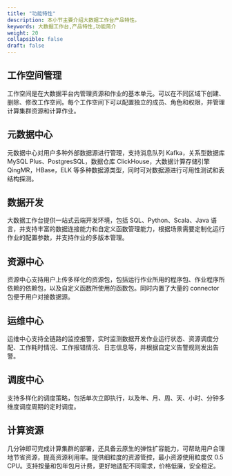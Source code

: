 ```yaml
---
title: "功能特性"
description: 本小节主要介绍大数据工作台产品特性。 
keywords: 大数据工作台,产品特性,功能简介 
weight: 20
collapsible: false
draft: false
---
```


## 工作空间管理

工作空间是在大数据平台内管理资源和作业的基本单元。可以在不同区域下创建、删除、修改工作空间。每个工作空间下可以配置独立的成员、角色和权限，并管理计算集群资源和计算作业。

## 元数据中心

元数据中心对用户多种外部数据源进行管理，支持消息队列 Kafka，关系型数据库 MySQL Plus、PostgresSQL，数据仓库 ClickHouse，大数据计算存储引擎 QingMR，HBase，ELK 等多种数据源类型，同时可对数据源进行可用性测试和表结构探测。

## 数据开发

大数据工作台提供一站式云端开发环境，包括 SQL、Python、Scala、Java 语言，并支持丰富的数据连接能力和自定义函数管理能力，根据场景需要定制化运行作业的配置参数，并支持作业的多版本管理。

## 资源中心

资源中心支持用户上传多样化的资源包，包括运行作业所用的程序包、作业程序所依赖的依赖包，以及自定义函数所使用的函数包。同时内置了大量的 connector 包便于用户对接数据源。

## 运维中心

运维中心支持全链路的监控报警，实时监测数据开发作业运行状态、资源调度分配、工作耗时情况、工作报错情况、日志信息等，并根据自定义告警规则发出告警。

## 调度中心

支持多样化的调度策略，包括单次立即执行，以及年、月、周、天、小时、分钟多维度调度周期的定时调度。

## 计算资源

几分钟即可完成计算集群的部署，还具备云原生的弹性扩容能力，可帮助用户合理地节省资源，提高资源利用率。提供细粒度的资源管控，最小资源使用粒度仅 0.5 CPU。支持按量和包年包月计费，更好地适配不同需求，价格低廉，安全稳定。





